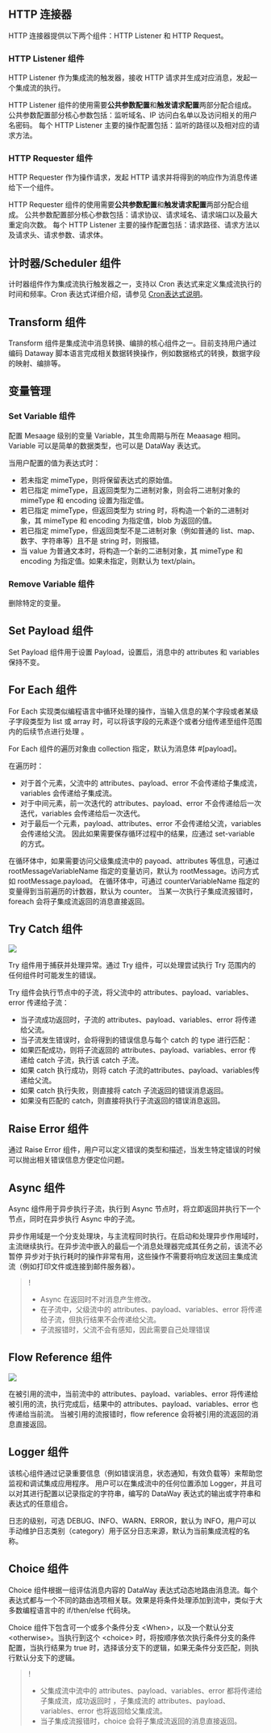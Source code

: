 ## 	HTTP 连接器
HTTP 连接器提供以下两个组件：HTTP Listener 和 HTTP Request。

### 	HTTP Listener 组件
HTTP Listener 作为集成流的触发器，接收 HTTP 请求并生成对应消息，发起一个集成流的执行。

HTTP Listener 组件的使用需要**公共参数配置**和**触发请求配置**两部分配合组成。
公共参数配置部分核心参数包括：监听域名、IP 访问白名单以及访问相关的用户名密码。
每个 HTTP Listener 主要的操作配置包括：监听的路径以及相对应的请求方法。

### HTTP Requester 组件
HTTP Requester 作为操作请求，发起 HTTP 请求并将得到的响应作为消息传递给下一个组件。

HTTP Requester 组件的使用需要**公共参数配置**和**触发请求配置**两部分配合组成。
公共参数配置部分核心参数包括：请求协议、请求域名、请求端口以及最大重定向次数。
每个 HTTP Listener 主要的操作配置包括：请求路径、请求方法以及请求头、请求参数、请求体。

## 计时器/Scheduler 组件

计时器组件作为集成流执行触发器之一，支持以 Cron 表达式来定义集成流执行的时间和频率。Cron 表达式详细介绍，请参见 [Cron表达式说明](https://cloud.tencent.com/document/product/1270/46958)。

## 	Transform 组件
Transform 组件是集成流中消息转换、编排的核心组件之一。目前支持用户通过编码 Dataway 脚本语言完成相关数据转换操作，例如数据格式的转换，数据字段的映射、编排等。

## 变量管理
### 	Set Variable 组件
配置 Mesaage 级别的变量 Variable，其生命周期与所在 Meaasage 相同。
Variable 可以是简单的数据类型，也可以是 DataWay 表达式。

当用户配置的值为表达式时：
- 若未指定 mimeType，则将保留表达式的原始值。
- 若已指定 mimeType，且返回类型为二进制对象，则会将二进制对象的 mimeType 和 encoding 设置为指定值。
- 若已指定 mimeType，但返回类型为 string 时，将构造一个新的二进制对象，其 mimeType 和 encoding 为指定值，blob 为返回的值。
- 若已指定 mimeType，但返回类型不是二进制对象（例如普通的 list、map、数字、字符串等）且不是 string 时，则报错。
- 当 value 为普通文本时，将构造一个新的二进制对象，其 mimeType 和 encoding 为指定值。如果未指定，则默认为 text/plain。


### Remove Variable 组件

删除特定的变量。

## Set Payload 组件
Set Payload 组件用于设置 Payload，设置后，消息中的 attributes 和 variables 保持不变。

## For Each 组件

For Each 实现类似编程语言中循环处理的操作，当输入信息的某个字段或者某级子字段类型为 list 或 array 时，可以将该字段的元素逐个或者分组传递至组件范围内的后续节点进行处理 。

For Each 组件的遍历对象由 collection 指定，默认为消息体 #[payload]。

在遍历时：
- 对于首个元素，父流中的 attributes、payload、error 不会传递给子集成流，variables 会传递给子集成流。
- 对于中间元素，前一次迭代的 attributes、payload、error 不会传递给后一次迭代，variables 会传递给后一次迭代。
- 对于最后一个元素，payload、attributes、error 不会传递给父流，variables 会传递给父流。
因此如果需要保存循环过程中的结果，应通过 set-variable 的方式。

在循环体中，如果需要访问父级集成流中的 payoad、attributes 等信息，可通过 rootMessageVariableName 指定的变量访问，默认为 rootMessage。访问方式如 rootMessage.payload。
在循环体中，可通过 counterVariableName 指定的变量得到当前遍历的计数器，默认为 counter。
当某一次执行子集成流报错时，foreach 会将子集成流返回的消息直接返回。


## Try Catch 组件
![](https://main.qcloudimg.com/raw/ee99e163f1bcb049ed0207cb1be9c1ff.png)
 
Try 组件用于捕获并处理异常。通过 Try 组件，可以处理尝试执行 Try 范围内的任何组件时可能发生的错误。

Try 组件会执行节点中的子流，将父流中的 attributes、payload、variables、error 传递给子流：
- 当子流成功返回时，子流的 attributes、payload、variables、error 将传递给父流。
- 当子流发生错误时，会将得到的错误信息与每个 catch 的 type 进行匹配：
 - 如果匹配成功，则将子流返回的 attributes、payload、variables、error 传递给 catch 子流，执行该 catch 子流。
 - 如果 catch 执行成功，则将 catch 子流的attributes、payload、variables传递给父流。
 - 如果 catch 执行失败，则直接将 catch 子流返回的错误消息返回。
 - 如果没有匹配的 catch，则直接将执行子流返回的错误消息返回。

##	Raise Error 组件

通过 Raise Error 组件，用户可以定义错误的类型和描述，当发生特定错误的时候可以抛出相关错误信息方便定位问题。

##	Async 组件
Async 组件用于异步执行子流，执行到 Async 节点时，将立即返回并执行下一个节点，同时在异步执行 Async 中的子流。

异步作用域是一个分支处理块，与主流程同时执行。在启动和处理异步作用域时，主流继续执行。在异步流中嵌入的最后一个消息处理器完成其任务之前，该流不必暂停
异步对于执行耗时的操作非常有用，这些操作不需要将响应发送回主集成流流（例如打印文件或连接到邮件服务器）。

>!
>- Async 在返回时不对消息产生修改。
>- 在子流中，父级流中的 attributes、payload、variables、error 将传递给子流，但执行结果不会传递给父流。
>- 子流报错时，父流不会有感知，因此需要自己处理错误

##	Flow Reference 组件
![](https://main.qcloudimg.com/raw/df05d159757f9a0903de2dcf182cc654.png)

在被引用的流中，当前流中的 attributes、payload、variables、error 将传递给被引用的流，执行完成后，结果中的 attributes、payload、variables、error 也传递给当前流。
当被引用的流报错时，flow reference 会将被引用的流返回的消息直接返回。

## Logger 组件
该核心组件通过记录重要信息（例如错误消息，状态通知，有效负载等）来帮助您监视和调试集成应用程序。
用户可以在集成流中的任何位置添加 Logger，并且可以对其进行配置以记录指定的字符串，编写的 DataWay 表达式的输出或字符串和表达式的任意组合。

日志的级别，可选 DEBUG、INFO、WARN、ERROR，默认为 INFO，用户可以手动维护日志类别（category）用于区分日志来源，默认为当前集成流程的名称。

## Choice 组件
Choice 组件根据一组评估消息内容的 DataWay 表达式动态地路由消息流。每个表达式都与一个不同的路由选项相关联。效果是将条件处理添加到流中，类似于大多数编程语言中的 if/then/else 代码块。

Choice 组件下包含可一个或多个条件分支 &lt;When>，以及一个默认分支 &lt;otherwise>。当执行到这个 &lt;choice> 时，将按顺序依次执行条件分支的条件配置，当执行结果为 true 时，选择该分支下的逻辑，如果无条件分支匹配，则执行默认分支下的逻辑。

>!
>- 父集成流中流中的 attributes、payload、variables、error 都将传递给子集成流，成功返回时 ，子集成流的 attributes、payload、variables、error 也将返回给父集成流。
>- 当子集成流报错时，choice 会将子集成流返回的消息直接返回。

